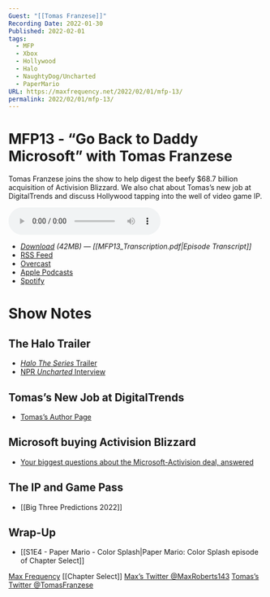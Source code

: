 ```yaml
---
Guest: "[[Tomas Franzese]]"
Recording Date: 2022-01-30
Published: 2022-02-01
tags:
  - MFP
  - Xbox
  - Hollywood
  - Halo
  - NaughtyDog/Uncharted
  - PaperMario
URL: https://maxfrequency.net/2022/02/01/mfp-13/
permalink: 2022/02/01/mfp-13/
---
```

# MFP13 - “Go Back to Daddy Microsoft” with Tomas Franzese

Tomas Franzese joins the show to help digest the beefy $68.7 billion acquisition of Activision Blizzard. We also chat about Tomas’s new job at DigitalTrends and discuss Hollywood tapping into the well of video game IP.

<audio controls>
  <source src="https://traffic.libsyn.com/maxfrequency/MF13_Final.mp3">
</audio>

- *[Download](https://traffic.libsyn.com/maxfrequency/MF13_Final.mp3) (42MB)  — [[MFP13_Transcription.pdf|Episode Transcript]]*
- [RSS Feed](https://maxfrequency.libsyn.com/rss)
- [Overcast](https://overcast.fm/itunes1557043396)
- [Apple Podcasts](https://podcasts.apple.com/us/podcast/the-max-frequency-podcast/id1557043396)
- [Spotify](https://open.spotify.com/show/3W1LwBNmhZ6s5QmQViWXKn)

# Show Notes
## The Halo Trailer

- [*Halo The Series* Trailer](https://youtu.be/5KZ3MKraNKY)
- [NPR *Uncharted* Interview](https://www.npr.org/2022/01/28/1076493402/playstation-uncharted-video-game-movie)
## Tomas’s New Job at DigitalTrends

- [Tomas’s Author Page](https://www.digitaltrends.com/users/tfranzese/)
## Microsoft buying Activision Blizzard

- [Your biggest questions about the Microsoft-Activision deal, answered](https://www.digitaltrends.com/gaming/microsoft-activision-blizzard-deal-questions/)
## The IP and Game Pass

- [[Big Three Predictions 2022]]
## Wrap-Up

- [[S1E4 - Paper Mario - Color Splash|Paper Mario: Color Splash episode of Chapter Select]]

[Max Frequency](https://www.maxfrequency.net/)
[[Chapter Select]]
[Max’s Twitter @MaxRoberts143](https://www.twitter.com/MaxRoberts143)
[Tomas’s Twitter @TomasFranzese](https://www.twitter.com/TomasFranzese)